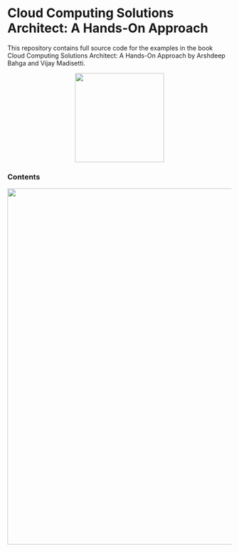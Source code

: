 # Cloud Computing Solutions Architect: A Hands-On Approach
This repository contains full source code for the examples in the book Cloud Computing Solutions Architect: A Hands-On Approach by Arshdeep Bahga and Vijay Madisetti.

<p align="center">
  <img src="http://www.hands-on-books-series.com/assets/img/ccsa_f.jpg" width="200"/>
</p>

### Contents
<p align="center">
  <img src="http://www.hands-on-books-series.com/assets/img/TOC-CCSA.png" width="800"/>
</p>
